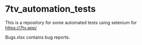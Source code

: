 # 7tv_automation_tests

This is a repository for some automated tests using selenium for https://7tv.app/

Bugs.xlsx contains bug reports.

